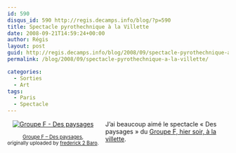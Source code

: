 ```yaml
---
id: 590
disqus_id: 590 http://regis.decamps.info/blog/?p=590
title: Spectacle pyrothechnique à la Villette
date: 2008-09-21T14:59:24+00:00
author: Régis
layout: post
guid: http://regis.decamps.info/blog/2008/09/spectacle-pyrothechnique-a-la-villette/
permalink: /blog/2008/09/spectacle-pyrothechnique-a-la-villette/

categories:
  - Sorties
  - Art
tags:
  - Paris
  - Spectacle
---
```

<div style="float: left; text-align: center; margin-right: 15px; margin-bottom: 15px;">
  <a href="http://www.flickr.com/photos/fred2baro/2873373559/" title="photo sharing"><img src="http://farm4.static.flickr.com/3033/2873373559_704a967f72_t.jpg" alt="Groupe F - Des paysages" /></a><br /> <span style="font-size: 0.8em; margin-top: 0px;"><br /> <a href="http://www.flickr.com/photos/fred2baro/2873373559/">Groupe F – Des paysages</a>,<br /> originally uploaded by <a href="http://www.flickr.com/people/fred2baro/">frederick 2 Baro</a>.<br /> </span>
</div>

J’ai beaucoup aimé le spectacle « Des paysages » du [Groupe F, hier soir, à la villette](http://www.villette.com/pops/groupe_f.html).
